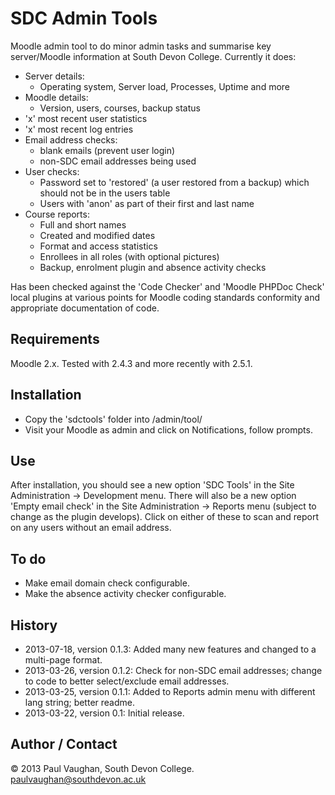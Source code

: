 # SDC Admin Tools

Moodle admin tool to do minor admin tasks and summarise key server/Moodle information at South Devon College. Currently it does:

* Server details:
  * Operating system, Server load, Processes, Uptime and more
* Moodle details:
  * Version, users, courses, backup status
* 'x' most recent user statistics
* 'x' most recent log entries
* Email address checks:
  * blank emails (prevent user login)
  * non-SDC email addresses being used
* User checks:
  * Password set to 'restored' (a user restored from a backup) which should not be in the users table
  * Users with 'anon' as part of their first and last name
* Course reports:
  * Full and short names
  * Created and modified dates
  * Format and access statistics
  * Enrollees in all roles (with optional pictures)
  * Backup, enrolment plugin and absence activity checks

Has been checked against the 'Code Checker' and 'Moodle PHPDoc Check' local plugins at various points for Moodle coding standards conformity and appropriate documentation of code.

## Requirements

Moodle 2.x. Tested with 2.4.3 and more recently with 2.5.1.

## Installation

* Copy the 'sdctools' folder into /admin/tool/
* Visit your Moodle as admin and click on Notifications, follow prompts.

## Use 

After installation, you should see a new option 'SDC Tools' in the Site Administration &rarr; Development menu. There will also be a new option 'Empty email check' in the Site Administration &rarr; Reports menu (subject to change as the plugin develops).  Click on either of these to scan and report on any users without an email address.

## To do

* Make email domain check configurable.
* Make the absence activity checker configurable.

## History

* 2013-07-18, version 0.1.3:    Added many new features and changed to a multi-page format. 
* 2013-03-26, version 0.1.2:    Check for non-SDC email addresses; change to code to better select/exclude email addresses.
* 2013-03-25, version 0.1.1:    Added to Reports admin menu with different lang string; better readme.
* 2013-03-22, version 0.1:      Initial release.

## Author / Contact

&copy; 2013 Paul Vaughan, South Devon College. paulvaughan@southdevon.ac.uk
